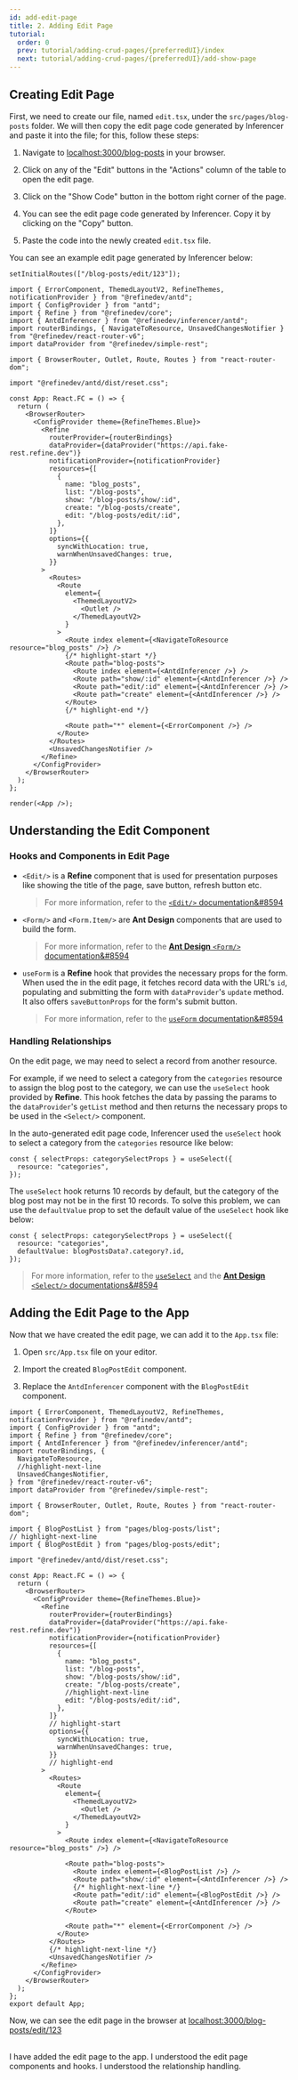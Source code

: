 ```yaml
---
id: add-edit-page
title: 2. Adding Edit Page
tutorial:
  order: 0
  prev: tutorial/adding-crud-pages/{preferredUI}/index
  next: tutorial/adding-crud-pages/{preferredUI}/add-show-page
---
```


## Creating Edit Page

First, we need to create our file, named `edit.tsx`, under the `src/pages/blog-posts` folder. We will then copy the edit page code generated by Inferencer and paste it into the file; for this, follow these steps:

1. Navigate to <a href="http://localhost:3000/blog-posts" rel="noopener noreferrer nofollow">localhost:3000/blog-posts</a> in your browser.

2. Click on any of the "Edit" buttons in the "Actions" column of the table to open the edit page.

3. Click on the "Show Code" button in the bottom right corner of the page.

4. You can see the edit page code generated by Inferencer. Copy it by clicking on the "Copy" button.

5. Paste the code into the newly created `edit.tsx` file.

You can see an example edit page generated by Inferencer below:

```tsx live previewOnly previewHeight=600px url=http://localhost:3000/blog-posts/edit/123
setInitialRoutes(["/blog-posts/edit/123"]);

import { ErrorComponent, ThemedLayoutV2, RefineThemes, notificationProvider } from "@refinedev/antd";
import { ConfigProvider } from "antd";
import { Refine } from "@refinedev/core";
import { AntdInferencer } from "@refinedev/inferencer/antd";
import routerBindings, { NavigateToResource, UnsavedChangesNotifier } from "@refinedev/react-router-v6";
import dataProvider from "@refinedev/simple-rest";

import { BrowserRouter, Outlet, Route, Routes } from "react-router-dom";

import "@refinedev/antd/dist/reset.css";

const App: React.FC = () => {
  return (
    <BrowserRouter>
      <ConfigProvider theme={RefineThemes.Blue}>
        <Refine
          routerProvider={routerBindings}
          dataProvider={dataProvider("https://api.fake-rest.refine.dev")}
          notificationProvider={notificationProvider}
          resources={[
            {
              name: "blog_posts",
              list: "/blog-posts",
              show: "/blog-posts/show/:id",
              create: "/blog-posts/create",
              edit: "/blog-posts/edit/:id",
            },
          ]}
          options={{
            syncWithLocation: true,
            warnWhenUnsavedChanges: true,
          }}
        >
          <Routes>
            <Route
              element={
                <ThemedLayoutV2>
                  <Outlet />
                </ThemedLayoutV2>
              }
            >
              <Route index element={<NavigateToResource resource="blog_posts" />} />
              {/* highlight-start */}
              <Route path="blog-posts">
                <Route index element={<AntdInferencer />} />
                <Route path="show/:id" element={<AntdInferencer />} />
                <Route path="edit/:id" element={<AntdInferencer />} />
                <Route path="create" element={<AntdInferencer />} />
              </Route>
              {/* highlight-end */}

              <Route path="*" element={<ErrorComponent />} />
            </Route>
          </Routes>
          <UnsavedChangesNotifier />
        </Refine>
      </ConfigProvider>
    </BrowserRouter>
  );
};

render(<App />);
```

## Understanding the Edit Component

### Hooks and Components in Edit Page

- `<Edit/>` is a **Refine** component that is used for presentation purposes like showing the title of the page, save button, refresh button etc.

  > For more information, refer to the [`<Edit/>` documentation&#8594](/docs/ui-integrations/ant-design/components/basic-views/edit)

- `<Form/>` and `<Form.Item/>` are **Ant Design** components that are used to build the form.

  > For more information, refer to the [**Ant Design** `<Form/>` documentation&#8594](https://ant.design/components/form/)

- `useForm` is a **Refine** hook that provides the necessary props for the form. When used the in the edit page, it fetches record data with the URL's `id`, populating and submitting the form with `dataProvider`'s `update` method. It also offers `saveButtonProps` for the form's submit button.

  > For more information, refer to the [`useForm` documentation&#8594](/docs/ui-integrations/ant-design/hooks/use-form)

### Handling Relationships

On the edit page, we may need to select a record from another resource.

For example, if we need to select a category from the `categories` resource to assign the blog post to the category, we can use the `useSelect` hook provided by **Refine**. This hook fetches the data by passing the params to the `dataProvider`'s `getList` method and then returns the necessary props to be used in the `<Select/>` component.

In the auto-generated edit page code, Inferencer used the `useSelect` hook to select a category from the `categories` resource like below:

```tsx
const { selectProps: categorySelectProps } = useSelect({
  resource: "categories",
});
```

The `useSelect` hook returns 10 records by default, but the category of the blog post may not be in the first 10 records. To solve this problem, we can use the `defaultValue` prop to set the default value of the `useSelect` hook like below:

```tsx
const { selectProps: categorySelectProps } = useSelect({
  resource: "categories",
  defaultValue: blogPostsData?.category?.id,
});
```

> For more information, refer to the [`useSelect`](/docs/core/hooks/use-select) and the [**Ant Design** `<Select/>` documentations&#8594](https://ant.design/components/select)

## Adding the Edit Page to the App

Now that we have created the edit page, we can add it to the `App.tsx` file:

1. Open `src/App.tsx` file on your editor.

2. Import the created `BlogPostEdit` component.

3. Replace the `AntdInferencer` component with the `BlogPostEdit` component.

```tsx title="src/App.tsx"
import { ErrorComponent, ThemedLayoutV2, RefineThemes, notificationProvider } from "@refinedev/antd";
import { ConfigProvider } from "antd";
import { Refine } from "@refinedev/core";
import { AntdInferencer } from "@refinedev/inferencer/antd";
import routerBindings, {
  NavigateToResource,
  //highlight-next-line
  UnsavedChangesNotifier,
} from "@refinedev/react-router-v6";
import dataProvider from "@refinedev/simple-rest";

import { BrowserRouter, Outlet, Route, Routes } from "react-router-dom";

import { BlogPostList } from "pages/blog-posts/list";
// highlight-next-line
import { BlogPostEdit } from "pages/blog-posts/edit";

import "@refinedev/antd/dist/reset.css";

const App: React.FC = () => {
  return (
    <BrowserRouter>
      <ConfigProvider theme={RefineThemes.Blue}>
        <Refine
          routerProvider={routerBindings}
          dataProvider={dataProvider("https://api.fake-rest.refine.dev")}
          notificationProvider={notificationProvider}
          resources={[
            {
              name: "blog_posts",
              list: "/blog-posts",
              show: "/blog-posts/show/:id",
              create: "/blog-posts/create",
              //highlight-next-line
              edit: "/blog-posts/edit/:id",
            },
          ]}
          // highlight-start
          options={{
            syncWithLocation: true,
            warnWhenUnsavedChanges: true,
          }}
          // highlight-end
        >
          <Routes>
            <Route
              element={
                <ThemedLayoutV2>
                  <Outlet />
                </ThemedLayoutV2>
              }
            >
              <Route index element={<NavigateToResource resource="blog_posts" />} />

              <Route path="blog-posts">
                <Route index element={<BlogPostList />} />
                <Route path="show/:id" element={<AntdInferencer />} />
                {/* highlight-next-line */}
                <Route path="edit/:id" element={<BlogPostEdit />} />
                <Route path="create" element={<AntdInferencer />} />
              </Route>

              <Route path="*" element={<ErrorComponent />} />
            </Route>
          </Routes>
          {/* highlight-next-line */}
          <UnsavedChangesNotifier />
        </Refine>
      </ConfigProvider>
    </BrowserRouter>
  );
};
export default App;
```

Now, we can see the edit page in the browser at <a href="http://localhost:3000/blog-posts/edit/123" rel="noopener noreferrer nofollow">localhost:3000/blog-posts/edit/123</a>

<br/>

<Checklist>

<ChecklistItem id="add-edit-page-antd">
I have added the edit page to the app.
</ChecklistItem>
<ChecklistItem id="add-edit-page-antd-2">
I understood the edit page components and hooks.
</ChecklistItem>
<ChecklistItem id="add-edit-page-antd-3">
I understood the relationship handling.
</ChecklistItem>

</Checklist>
